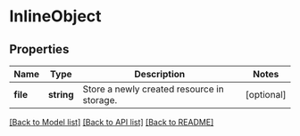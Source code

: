 # InlineObject

## Properties
Name | Type | Description | Notes
------------ | ------------- | ------------- | -------------
**file** | **string** | Store a newly created resource in storage. | [optional] 

[[Back to Model list]](../README.md#documentation-for-models) [[Back to API list]](../README.md#documentation-for-api-endpoints) [[Back to README]](../README.md)


